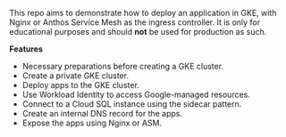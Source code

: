 This repo aims to demonstrate how to deploy an application in GKE, with Nginx or Anthos Service Mesh as the ingress controller. It is only for educational purposes and should **not** be used for production as such.

**Features**
- Necessary preparations before creating a GKE cluster.
- Create a private GKE cluster.
- Deploy apps to the GKE cluster.
- Use Workload Identity to access Google-managed resources.
- Connect to a Cloud SQL instance using the sidecar pattern.
- Create an internal DNS record for the apps.
- Expose the apps using Nginx or ASM.